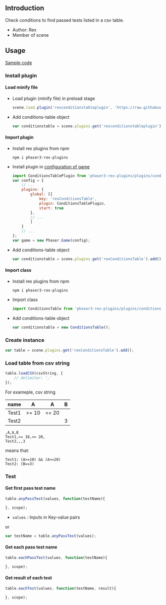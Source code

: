 ## Introduction

Check conditions to find passed tests listed in a csv table.

- Author: Rex
- Member of scene

## Usage

[Sample code](https://github.com/rexrainbow/phaser3-rex-notes/tree/master/examples/conditions-table)

### Install plugin

#### Load minify file

- Load plugin (minify file) in preload stage
    ```javascript
    scene.load.plugin('rexconditionstableplugin', 'https://raw.githubusercontent.com/rexrainbow/phaser3-rex-notes/master/dist/rexconditionstableplugin.min.js', true);
    ```
- Add conditions-table object
    ```javascript
    var conditionstable = scene.plugins.get('rexconditionstableplugin').add();
    ```

#### Import plugin

- Install rex plugins from npm
    ```
    npm i phaser3-rex-plugins
    ```
- Install plugin in [configuration of game](game.md#configuration)
    ```javascript
    import ConditionsTablePlugin from 'phaser3-rex-plugins/plugins/conditionstable-plugin.js';
    var config = {
        // ...
        plugins: {
            global: [{
                key: 'rexConditionsTable',
                plugin: ConditionsTablePlugin,
                start: true
            },
            // ...
            ]
        }
        // ...
    };
    var game = new Phaser.Game(config);
    ```
- Add conditions-table object
    ```javascript
    var conditionstable = scene.plugins.get('rexConditionsTable').add();
    ```

#### Import class

- Install rex plugins from npm
    ```
    npm i phaser3-rex-plugins
    ```
- Import class
    ```javascript
    import ConditionsTable from 'phaser3-rex-plugins/plugins/conditionstable.js';
    ```
- Add conditions-table object
    ```javascript
    var conditionstable = new ConditionsTable();
    ```

### Create instance

```javascript
var table = scene.plugins.get('rexConditionsTable').add();
```

### Load table from csv string

```javascript
table.loadCSV(csvString, {
    // delimiter: ','
});
```

For exameple, csv string

|name |A    |A    |B |
|-----|-----|-----|--|
|Test1|>= 10|<= 20|  |
|Test2|     |     |3 |

```raw
,A,A,B
Test1,>= 10,<= 20,
Test2,,,3
```

means that:

```raw
Test1: (A>=10) && (A<=20)
Test2: (B==3)
```

### Test

#### Get first pass test name

```javascript
table.anyPassTest(values, function(testName){

}, scope);
```

- `values` : Inputs in Key-value pairs

or

```javascript
var testName = table.anyPassTest(values);
```

#### Get each pass test name

```javascript
table.eachPassTest(values, function(testName){

}, scope);
```

#### Get result of each test

```javascript
table.eachTest(values, function(testName, result){

}, scope);
```